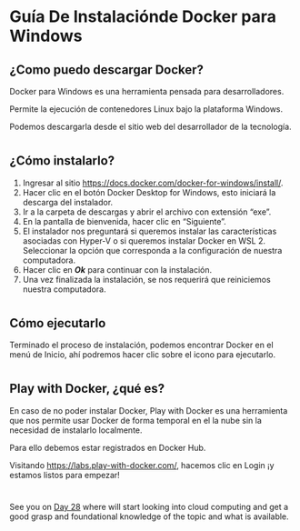 
# Guía De Instalaciónde Docker para Windows

## ¿Como puedo descargar Docker?

Docker para Windows es una herramienta pensada para desarrolladores. 

Permite la ejecución de contenedores Linux bajo la plataforma Windows. 

Podemos descargarla desde el sitio web del desarrollador de la tecnología.


#
## ¿Cómo instalarlo?

1) Ingresar al sitio https://docs.docker.com/docker-for-windows/install/. 
2) Hacer clic en el botón Docker Desktop for Windows, esto iniciará la descarga del instalador. 
3) Ir a la carpeta de descargas y abrir el archivo con extensión “exe”.  
4) En la pantalla de bienvenida, hacer clic en “Siguiente”.
5) El instalador nos preguntará si queremos instalar las características asociadas con Hyper-V o si queremos instalar Docker en WSL 2. Seleccionar la opción que corresponda a la configuración de nuestra computadora. 
6) Hacer clic en ***Ok*** para continuar con la instalación. 
7) Una vez finalizada la instalación, se nos requerirá que reiniciemos nuestra computadora.



#
## Cómo ejecutarlo

Terminado el proceso de instalación, podemos encontrar Docker en el menú de Inicio, ahí podremos hacer clic sobre el icono para ejecutarlo.

#
## Play with Docker, ¿qué es?

En caso de no poder instalar Docker, Play with Docker es una herramienta que nos permite usar Docker de forma temporal en el la nube sin la necesidad de instalarlo localmente. 

Para ello debemos estar registrados en Docker Hub.

Visitando https://labs.play-with-docker.com/, hacemos clic en Login ¡y estamos listos para empezar!







#
#
#
#
#

See you on [Day 28](day28.md) where will start looking into cloud computing and get a good grasp and foundational knowledge of the topic and what is available. 
